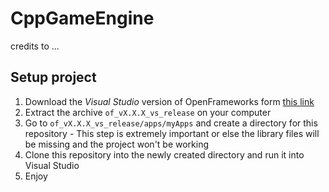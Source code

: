 # CppGameEngine
credits to ...

## Setup project

1. Download the _Visual Studio_ version of OpenFrameworks form [this link](https://openframeworks.cc/download/) 
2. Extract the archive `of_vX.X.X_vs_release` on your computer
3. Go to `of_vX.X.X_vs_release/apps/myApps` and create a directory for this repository - This step is extremely important or else the library files will be missing and the project won't be working
4. Clone this repository into the newly created directory and run it into Visual Studio
5. Enjoy
